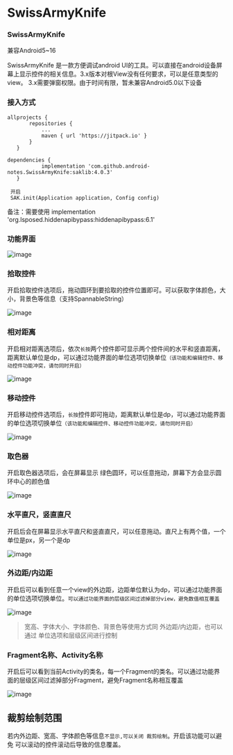 # SwissArmyKnife


### SwissArmyKnife

兼容Android5~16

SwissArmyKnife 是一款方便调试android UI的工具。可以直接在android设备屏幕上显示控件的相关信息。3.x版本对根View没有任何要求，可以是任意类型的view。
3.x需要弹窗权限。由于时间有限，暂未兼容Android5.0以下设备


### 接入方式

 ```
 allprojects {
		repositories {
			...
			maven { url 'https://jitpack.io' }
		}
	}
 
 dependencies {
	        implementation 'com.github.android-notes.SwissArmyKnife:saklib:4.0.3'
	}
 ```

 ```
  开启
  SAK.init(Application application, Config config)

 ```
 
 备注：需要使用 implementation 'org.lsposed.hiddenapibypass:hiddenapibypass:6.1'

### 功能界面

![image](https://raw.githubusercontent.com/android-notes/SwissArmyKnife/master/img/sak_guide_func.jpg)


### 拾取控件

开启拾取控件选项后，拖动圆环到要拾取的控件位置即可。可以获取字体颜色，大小，背景色等信息（支持SpannableString）

![image](https://raw.githubusercontent.com/android-notes/SwissArmyKnife/master/img/sak_guide_pickview.jpg)

 


### 相对距离

开启相对距离选项后，依次`长按`两个控件即可显示两个控件间的水平和竖直距离，距离默认单位是dp，可以通过功能界面的单位选项切换单位`（该功能和编辑控件、移动控件功能冲突，请勿同时开启）`

![image](https://raw.githubusercontent.com/android-notes/SwissArmyKnife/master/img/sak_guide_relative_distance.jpg)



### 移动控件

开启移动控件选项后，`长按`控件即可拖动，距离默认单位是dp，可以通过功能界面的单位选项切换单位`（该功能和编辑控件、移动控件功能冲突，请勿同时开启）`

![image](https://raw.githubusercontent.com/android-notes/SwissArmyKnife/master/img/sak_guide_drag.jpg)


### 取色器

开启取色器选项后，会在屏幕显示 绿色圆环，可以任意拖动，屏幕下方会显示圆环中心的颜色值

![image](https://raw.githubusercontent.com/android-notes/SwissArmyKnife/master/img/sak_guide_take_color.jpg)


### 水平直尺，竖直直尺

开启后会在屏幕显示水平直尺和竖直直尺，可以任意拖动。直尺上有两个值，一个单位是px，另一个是dp

![image](https://raw.githubusercontent.com/android-notes/SwissArmyKnife/master/img/sak_guide_measure.jpg)

 

### 外边距/内边距

开启后可以看到任意一个view的外边距，边距单位默认为dp，可以通过功能界面的单位选项切换单位。`可以通过功能界面的层级区间过滤掉部分view，避免数值相互覆盖`

![image](https://raw.githubusercontent.com/android-notes/SwissArmyKnife/master/img/sak_guide_margin.jpg)

>  宽高、字体大小、字体颜色、背景色等使用方式同 外边距/内边距，也可以通过 单位选项和层级区间进行控制



### Fragment名称、Activity名称

开启后可以看到当前Activity的类名，每一个Fragment的类名。可以通过功能界面的层级区间过滤掉部分Fragment，避免Fragment名称相互覆盖

![image](https://raw.githubusercontent.com/android-notes/SwissArmyKnife/master/img/sak_guide_fragment_name.jpg)

 
## 裁剪绘制范围

若内外边距、宽高、字体颜色等信息`不显示,可以关闭 裁剪绘制`。开启该功能可以避免 可以滚动的控件滚动后导致的信息覆盖。



 
